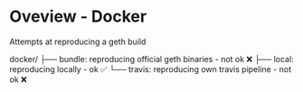# Oveview - Docker

Attempts at reproducing a geth build

docker/
├── bundle: reproducing official geth binaries - not ok ❌
├── local: reproducing locally - ok ✅
└── travis: reproducing own travis pipeline - not ok ❌
